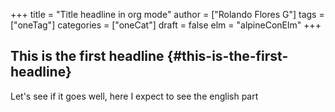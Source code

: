 +++
title = "Title headline in org mode"
author = ["Rolando Flores G"]
tags = ["oneTag"]
categories = ["oneCat"]
draft = false
elm = "alpineConElm"
+++

## This is the first headline {#this-is-the-first-headline}

Let's see if it goes well, here I expect to see the english part